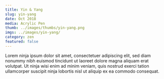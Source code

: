 ```yaml
---
title: Yin & Yang
slug: yin-yang
date: Oct 2018
media: Acrylic Pen
thumb: ../images/thumbs/yin-yang.png
imgs: ../images/yin-yang/
category: zen
featured: false
---
```


Lorem ninja ipsum dolor sit amet, consectetuer adipiscing elit, sed diam nonummy nibh euismod tincidunt ut laoreet dolore magna aliquam erat volutpat. Ut ninja wisi enim ad minim veniam, quis nostrud exerci tation ullamcorper suscipit ninja lobortis nisl ut aliquip ex ea commodo consequat.